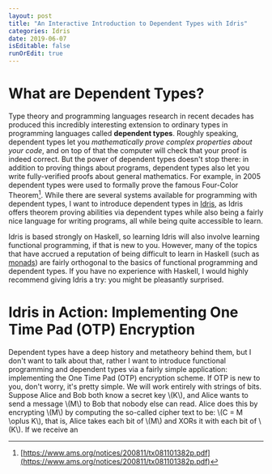 ```yaml
---
layout: post
title: "An Interactive Introduction to Dependent Types with Idris"
categories: Idris
date: 2019-06-07
isEditable: false
runOrEdit: true
---
```


# What are Dependent Types?

Type theory and programming languages research in recent decades has produced this incredibly interesting extension to ordinary types in programming languages called **dependent types**. Roughly speaking, dependent types let you *mathematically prove complex properties about your code*, and on top of that the computer will check that your proof is indeed correct. But the power of dependent types doesn't stop there: in addition to proving things about programs, dependent types also let you write fully-verified proofs about general mathematics. For example, in 2005 dependent types were used to formally prove the famous Four-Color Theorem[^4color]. While there are several systems available for programming with dependent types, I want to introduce dependent types in [Idris](https://www.idris-lang.org), as Idris offers theorem proving abilities via dependent types while also being a fairly nice language for writing programs, all while being quite accessible to learn.

Idris is based strongly on Haskell, so learning Idris will also involve learning functional programming, if that is new to you. However, many of the topics that have accrued a reputation of being difficult to learn in Haskell (such as [monads](https://wiki.haskell.org/Monad_tutorials_timeline)) are fairly orthogonal to the basics of functional programming and dependent types. If you have no experience with Haskell, I would highly recommend giving Idris a try: you might be pleasantly surprised.

# Idris in Action: Implementing One Time Pad (OTP) Encryption

Dependent types have a deep history and metatheory behind them, but I don't want to talk about that, rather I want to introduce functional programming and dependent types via a fairly simple application: implementing the One Time Pad (OTP) encryption scheme. If OTP is new to you, don't worry, it's pretty simple. We will work entirely with strings of bits. Suppose Alice and Bob both know a secret key \\(K\\), and Alice wants to send a message \\(M\\) to Bob that nobody else can read. Alice does this by encrypting \\(M\\) by computing the so-called cipher text to be: \\(C = M \oplus K\\), that is, Alice takes each bit of \\(M\\) and XORs it with each bit of \\(K\\). If we receive an 


[^4color]: [https://www.ams.org/notices/200811/tx081101382p.pdf](https://www.ams.org/notices/200811/tx081101382p.pdf)
